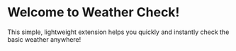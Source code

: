# Welcome to Weather Check!

This simple, lightweight extension helps you quickly and instantly check the basic weather anywhere!
